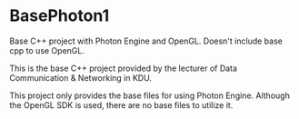 # BasePhoton1
Base C++ project with Photon Engine and OpenGL. Doesn't include base cpp to use OpenGL.  

This is the base C++ project provided by the lecturer of Data Communication & Networking in KDU.  

This project only provides the base files for using Photon Engine. Although the OpenGL SDK is used, there are no base files to utilize it.  
